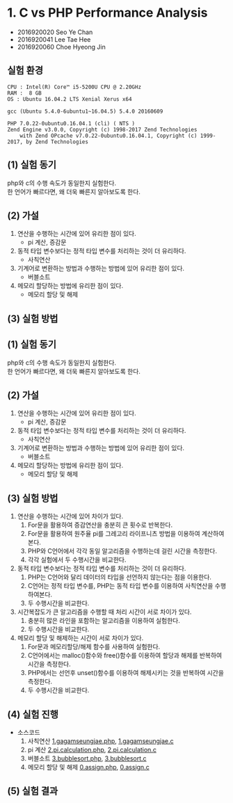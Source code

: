 # 1. C vs PHP Performance Analysis
* 2016920020 Seo Ye Chan  
* 2016920041 Lee Tae Hee  
* 2016920060 Choe Hyeong Jin 
## 실험 환경
```
CPU : Intel(R) Core™ i5-5200U CPU @ 2.20GHz 
RAM :  8 GB
OS : Ubuntu 16.04.2 LTS Xenial Xerus x64

gcc (Ubuntu 5.4.0-6ubuntu1~16.04.5) 5.4.0 20160609

PHP 7.0.22-0ubuntu0.16.04.1 (cli) ( NTS )
Zend Engine v3.0.0, Copyright (c) 1998-2017 Zend Technologies
    with Zend OPcache v7.0.22-0ubuntu0.16.04.1, Copyright (c) 1999-2017, by Zend Technologies

``` 
## (1) 실험 동기
php와 c의 수행 속도가 동일한지 실험한다.  
한 언어가 빠르다면, 왜 더욱 빠른지 알아보도록 한다.
## (2) 가설
1. 연산을 수행하는 시간에 있어 유리한 점이 있다.
	* pi 계산, 증감문
2. 동적 타입 변수보다는 정적 타입 변수를 처리하는 것이 더 유리하다.
	* 사칙연산
3. 기계어로 변환하는 방법과 수행하는 방법에 있어 유리한 점이 있다.
	* 버블소트
4. 메모리 할당하는 방법에 유리한 점이 있다.
	* 메모리 할당 및 해제
## (3) 실험 방법

## (1) 실험 동기
php와 c의 수행 속도가 동일한지 실험한다.  
한 언어가 빠르다면, 왜 더욱 빠른지 알아보도록 한다.
## (2) 가설
1. 연산을 수행하는 시간에 있어 유리한 점이 있다.
	* pi 계산, 증감문
2. 동적 타입 변수보다는 정적 타입 변수를 처리하는 것이 더 유리하다.
	* 사칙연산
3. 기계어로 변환하는 방법과 수행하는 방법에 있어 유리한 점이 있다.
	* 버블소트
4. 메모리 할당하는 방법에 유리한 점이 있다.
	* 메모리 할당 및 해제
## (3) 실험 방법
1. 연산을 수행하는 시간에 있어 차이가 있다.
	1. For문을 활용하여 증감연산을 충분히 큰 횟수로 반복한다.
	2. For문을 활용하여 원주율 pi를 그레고리 라이프니츠 방법을 이용하여 계산하여본다.
	3. PHP와 C언어에서 각각 동일 알고리즘을 수행하는데 걸린 시간을 측정한다.
	4. 각각 실험에서 두 수행시간을 비교한다.
2. 동적 타입 변수보다는 정적 타입 변수를 처리하는 것이 더 유리하다.
	1. PHP는 C언어와 달리 데이터의 타입을 선언하지 않는다는 점을 이용한다.
	2. C언어는 정적 타입 변수를, PHP는 동적 타입 변수를 이용하여 사칙연산을 수행하여본다.
	3. 두 수행시간을 비교한다.
3. 시간복잡도가 큰 알고리즘을 수행할 때 처리 시간이 서로 차이가 있다.
	1. 충분히 많은 라인을 포함하는 알고리즘을 이용하여 실험한다.
	2. 두 수행시간을 비교한다.
4. 메모리 할당 및 해제하는 시간이 서로 차이가 있다.
	1. For문과 메모리할당/해제 함수를 사용하여 실험한다.
	2. C언어에서는 malloc()함수와 free()함수를 이용하여 할당과 해제를 반복하여 시간을 측정한다.
	3. PHP에서는 선언후 unset()함수를 이용하여 해제시키는 것을 반복하여 시간을 측정한다.
	4. 두 수행시간을 비교한다.
## (4) 실험 진행
* 소스코드
	1. 사칙연산 [1.gagamseungjae.php](./src/1.gagamseungjae.php), [1.gagamseungjae.c](./src/1.gagamseungjae.c)
	2. pi 계산 [2.pi.calculation.php](./src/2.pi.calculation.php), [2.pi.calculation.c](./src/2.pi.calculation.c)
	3. 버블소트 [3.bubblesort.php](./src/3.bubblesort.php), [3.bubblesort.c](./src/3.bubblesort.c)
	4. 메모리 할당 및 해제 [0.assign.php](./src/0.assign.php), [0.assign.c](./src/0.assign.c)
## (5) 실험 결과


